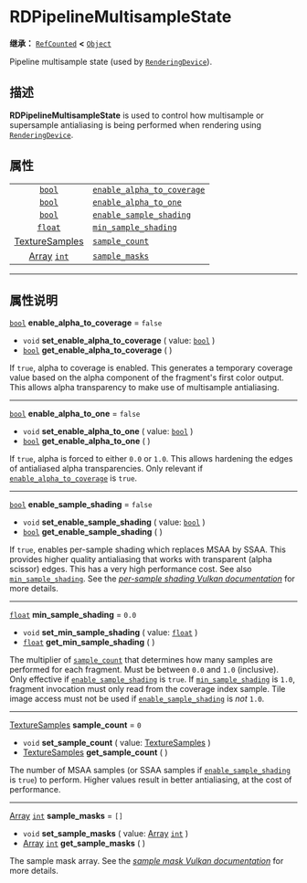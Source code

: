 <!-- ⚠ 请勿编辑本文件 ⚠ -->
<!-- 本文档使用脚本从 WeDot 引擎源码仓库生成。 -->
<!-- 生成脚本：https://github.com/WeDot-Engine/WeDot/tree/master/doc/tools/make_md.py； -->
<!-- 原文件：https://github.com/WeDot-Engine/WeDot/tree/master/doc/classes/RDPipelineMultisampleState.xml。 -->

<div id="_class_rdpipelinemultisamplestate"></div>

# RDPipelineMultisampleState

**继承：** [`RefCounted`](class_refcounted.md) **<** [`Object`](class_object.md)

Pipeline multisample state (used by [`RenderingDevice`](class_renderingdevice.md)).

## 描述

**RDPipelineMultisampleState** is used to control how multisample or supersample antialiasing is being performed when rendering using [`RenderingDevice`](class_renderingdevice.md).

## 属性

|||
|:-:|:--|
| [`bool`](class_bool.md)                                | [`enable_alpha_to_coverage`](class_rdpipelinemultisamplestate.md#class_rdpipelinemultisamplestate_property_enable_alpha_to_coverage) | ``false`` |
| [`bool`](class_bool.md)                                | [`enable_alpha_to_one`](class_rdpipelinemultisamplestate.md#class_rdpipelinemultisamplestate_property_enable_alpha_to_one)           | ``false`` |
| [`bool`](class_bool.md)                                | [`enable_sample_shading`](class_rdpipelinemultisamplestate.md#class_rdpipelinemultisamplestate_property_enable_sample_shading)       | ``false`` |
| [`float`](class_float.md)                              | [`min_sample_shading`](class_rdpipelinemultisamplestate.md#class_rdpipelinemultisamplestate_property_min_sample_shading)             | ``0.0``   |
| [TextureSamples](#enum_renderingdevice_texturesamples) | [`sample_count`](class_rdpipelinemultisamplestate.md#class_rdpipelinemultisamplestate_property_sample_count)                         | ``0``     |
| [Array](class_array.md) [`int`](class_int.md)          | [`sample_masks`](class_rdpipelinemultisamplestate.md#class_rdpipelinemultisamplestate_property_sample_masks)                         | ``[]``    |

<!-- rst-class:: classref-section-separator -->

---

## 属性说明

<div id="_class_rdpipelinemultisamplestate_property_enable_alpha_to_coverage"></div>

[`bool`](class_bool.md) **enable_alpha_to_coverage** = ``false`` <div id="class_rdpipelinemultisamplestate_property_enable_alpha_to_coverage"></div>

- `void` **set_enable_alpha_to_coverage** ( value: [`bool`](class_bool.md) )
- [`bool`](class_bool.md) **get_enable_alpha_to_coverage** ( )

If `true`, alpha to coverage is enabled. This generates a temporary coverage value based on the alpha component of the fragment's first color output. This allows alpha transparency to make use of multisample antialiasing.

<!-- rst-class:: classref-item-separator -->

---

<div id="_class_rdpipelinemultisamplestate_property_enable_alpha_to_one"></div>

[`bool`](class_bool.md) **enable_alpha_to_one** = ``false`` <div id="class_rdpipelinemultisamplestate_property_enable_alpha_to_one"></div>

- `void` **set_enable_alpha_to_one** ( value: [`bool`](class_bool.md) )
- [`bool`](class_bool.md) **get_enable_alpha_to_one** ( )

If `true`, alpha is forced to either `0.0` or `1.0`. This allows hardening the edges of antialiased alpha transparencies. Only relevant if [`enable_alpha_to_coverage`](class_rdpipelinemultisamplestate.md#class_rdpipelinemultisamplestate_property_enable_alpha_to_coverage) is `true`.

<!-- rst-class:: classref-item-separator -->

---

<div id="_class_rdpipelinemultisamplestate_property_enable_sample_shading"></div>

[`bool`](class_bool.md) **enable_sample_shading** = ``false`` <div id="class_rdpipelinemultisamplestate_property_enable_sample_shading"></div>

- `void` **set_enable_sample_shading** ( value: [`bool`](class_bool.md) )
- [`bool`](class_bool.md) **get_enable_sample_shading** ( )

If `true`, enables per-sample shading which replaces MSAA by SSAA. This provides higher quality antialiasing that works with transparent (alpha scissor) edges. This has a very high performance cost. See also [`min_sample_shading`](class_rdpipelinemultisamplestate.md#class_rdpipelinemultisamplestate_property_min_sample_shading). See the [*per-sample shading Vulkan documentation*](https://registry.khronos.org/vulkan/specs/1.3-extensions/html/vkspec.html#primsrast-sampleshading) for more details.

<!-- rst-class:: classref-item-separator -->

---

<div id="_class_rdpipelinemultisamplestate_property_min_sample_shading"></div>

[`float`](class_float.md) **min_sample_shading** = ``0.0`` <div id="class_rdpipelinemultisamplestate_property_min_sample_shading"></div>

- `void` **set_min_sample_shading** ( value: [`float`](class_float.md) )
- [`float`](class_float.md) **get_min_sample_shading** ( )

The multiplier of [`sample_count`](class_rdpipelinemultisamplestate.md#class_rdpipelinemultisamplestate_property_sample_count) that determines how many samples are performed for each fragment. Must be between `0.0` and `1.0` (inclusive). Only effective if [`enable_sample_shading`](class_rdpipelinemultisamplestate.md#class_rdpipelinemultisamplestate_property_enable_sample_shading) is `true`. If [`min_sample_shading`](class_rdpipelinemultisamplestate.md#class_rdpipelinemultisamplestate_property_min_sample_shading) is `1.0`, fragment invocation must only read from the coverage index sample. Tile image access must not be used if [`enable_sample_shading`](class_rdpipelinemultisamplestate.md#class_rdpipelinemultisamplestate_property_enable_sample_shading) is *not* `1.0`.

<!-- rst-class:: classref-item-separator -->

---

<div id="_class_rdpipelinemultisamplestate_property_sample_count"></div>

[TextureSamples](#enum_renderingdevice_texturesamples) **sample_count** = ``0`` <div id="class_rdpipelinemultisamplestate_property_sample_count"></div>

- `void` **set_sample_count** ( value: [TextureSamples](#enum_renderingdevice_texturesamples) )
- [TextureSamples](#enum_renderingdevice_texturesamples) **get_sample_count** ( )

The number of MSAA samples (or SSAA samples if [`enable_sample_shading`](class_rdpipelinemultisamplestate.md#class_rdpipelinemultisamplestate_property_enable_sample_shading) is `true`) to perform. Higher values result in better antialiasing, at the cost of performance.

<!-- rst-class:: classref-item-separator -->

---

<div id="_class_rdpipelinemultisamplestate_property_sample_masks"></div>

[Array](class_array.md) [`int`](class_int.md) **sample_masks** = ``[]`` <div id="class_rdpipelinemultisamplestate_property_sample_masks"></div>

- `void` **set_sample_masks** ( value: [Array](class_array.md) [`int`](class_int.md) )
- [Array](class_array.md) [`int`](class_int.md) **get_sample_masks** ( )

The sample mask array. See the [*sample mask Vulkan documentation*](https://registry.khronos.org/vulkan/specs/1.3-extensions/html/vkspec.html#fragops-samplemask) for more details.

[^virtual]: 本方法通常需要用户覆盖才能生效。
[^const]: 本方法无副作用，不会修改该实例的任何成员变量。
[^vararg]: 本方法除了能接受在此处描述的参数外，还能够继续接受任意数量的参数。
[^constructor]: 本方法用于构造某个类型。
[^static]: 调用本方法无需实例，可直接使用类名进行调用。
[^operator]: 本方法描述的是使用本类型作为左操作数的有效运算符。
[^bitfield]: 这个值是由下列位标志构成位掩码的整数。
[^void]: 无返回值。
